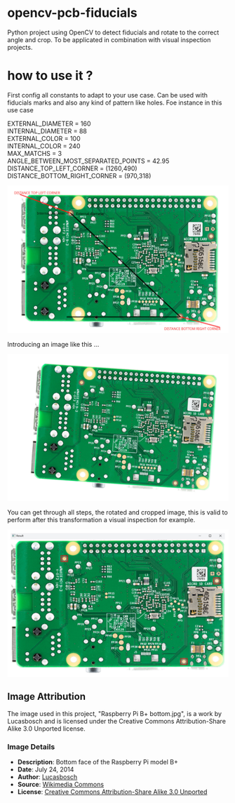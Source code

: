 # opencv-pcb-fiducials
Python project using OpenCV to detect fiducials and rotate to the correct angle and crop. To be applicated in combination with visual inspection projects.

# how to use it ?

First config all constants to adapt to your use case. Can be used with fiducials marks and also any kind of pattern like holes. Foe instance in this use case 

EXTERNAL_DIAMETER = 160<br>
INTERNAL_DIAMETER = 88<br>
EXTERNAL_COLOR = 100<br>
INTERNAL_COLOR = 240<br>
MAX_MATCHS = 3<br>
ANGLE_BETWEEN_MOST_SEPARATED_POINTS = 42.95<br>
DISTANCE_TOP_LEFT_CORNER = (1260,490)<br>
DISTANCE_BOTTOM_RIGHT_CORNER = (970,318)<br>

![alt text](https://github.com/archocron/opencv-pcb-fiducials/blob/main/images/rpi_parameters.jpg?raw=true)

Introducing an image like this ...

![alt text](https://github.com/archocron/opencv-pcb-fiducials/blob/main/images/rpi_raw.jpg?raw=true)

You can get through all steps, the rotated and cropped image, this is valid to perform after this transformation a visual inspection for example.

![alt text](https://github.com/archocron/opencv-pcb-fiducials/blob/main/images/rpi_result.jpg?raw=true)

## Image Attribution

The image used in this project, "Raspberry Pi B+ bottom.jpg", is a work by Lucasbosch and is licensed under the Creative Commons Attribution-Share Alike 3.0 Unported license.

### Image Details
- **Description**: Bottom face of the Raspberry Pi model B+
- **Date**: July 24, 2014
- **Author**: [Lucasbosch](https://commons.wikimedia.org/wiki/User:Lucasbosch)
- **Source**: [Wikimedia Commons](https://commons.wikimedia.org/wiki/File:Raspberry_Pi_B%2B_bottom.jpg)
- **License**: [Creative Commons Attribution-Share Alike 3.0 Unported](https://creativecommons.org/licenses/by-sa/3.0/)
